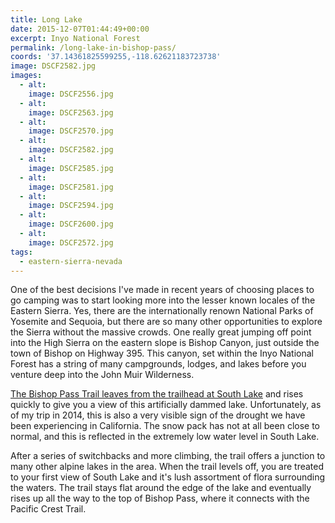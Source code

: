 ```yaml
---
title: Long Lake
date: 2015-12-07T01:44:49+00:00
excerpt: Inyo National Forest
permalink: /long-lake-in-bishop-pass/
coords: '37.14361825599255,-118.62621183723738'
image: DSCF2582.jpg
images:
  - alt: 
    image: DSCF2556.jpg
  - alt: 
    image: DSCF2563.jpg
  - alt: 
    image: DSCF2570.jpg
  - alt: 
    image: DSCF2582.jpg
  - alt: 
    image: DSCF2585.jpg
  - alt: 
    image: DSCF2581.jpg
  - alt: 
    image: DSCF2594.jpg
  - alt: 
    image: DSCF2600.jpg
  - alt: 
    image: DSCF2572.jpg
tags:
  - eastern-sierra-nevada
---
```

One of the best decisions I've made in recent years of choosing places to go camping was to start looking more into the lesser known locales of the Eastern Sierra. Yes, there are the internationally renown National Parks of Yosemite and Sequoia, but there are so many other opportunities to explore the Sierra without the massive crowds. One really great jumping off point into the High Sierra on the eastern slope is Bishop Canyon, just outside the town of Bishop on Highway 395. This canyon, set within the Inyo National Forest has a string of many campgrounds, lodges, and lakes before you venture deep into the John Muir Wilderness.

<a href="http://www.fs.usda.gov/recarea/inyo/recreation/recarea/?recid=20358&amp;actid=50">The Bishop Pass Trail leaves from the trailhead at South Lake</a> and rises quickly to give you a view of this artificially dammed lake. Unfortunately, as of my trip in 2014, this is also a very visible sign of the drought we have been experiencing in California. The snow pack has not at all been close to normal, and this is reflected in the extremely low water level in South Lake.

After a series of switchbacks and more climbing, the trail offers a junction to many other alpine lakes in the area. When the trail levels off, you are treated to your first view of South Lake and it's lush assortment of flora surrounding the waters. The trail stays flat around the edge of the lake and eventually rises up all the way to the top of Bishop Pass, where it connects with the Pacific Crest Trail.